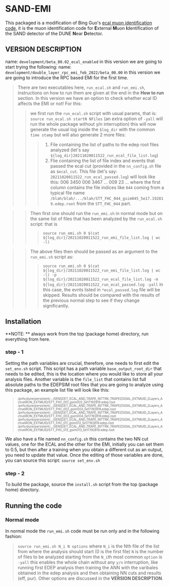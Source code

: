 # SAND-EMI
This packaged is a modification of Bing Guo's [ecal muon identification code](https://github.com/bingguo1/muIdentification), it is the muon identification code for **E**xternal **M**uon **I**dentification of the SAND detector of the DUNE **N**ear **D**etector.

## VERSION DESCRIPTION
name: `development/beta_00.02_ecal_enabled` in this version we are going to start trying the following:
name: `development/double_layer_rpc_emi_feb_2022/beta_00.00` in this version we are going to introduce the RPC based EMI for the first time.
> There are two executables here, `run_ecal.sh` and `run_emi.sh`, instructions on how to run them are given at the end in the **How to run** section.
> In this version we have an option to check whether ecal ID affects the EMI or not! For this:
> > we first run the `run_ecal.sh` script with usual params, that is: 
> > `source run_ecal.sh startN NFiles` (an extra option of `-yall` will run the whole package without y/n interruption)
> > this will now generate the usual log inside the `$log_dir` with the common `time stamp` but will also generate 2 more files: 
> > > 1. File containing the list of paths to the edep root files analyzed (let's say `${log_dir}20211020011522_run_ecal_file_list.log`)
> > > 2. Flie containing the list of file index and events that passed the ecal cut (provided in the `nn_config.sh` file as `$ecal_cut`. This file (let's say: `20211020011522_run_ecal_passed.log`) will look like this:
> > >    006 3450
> > >    006 3467
> > >    ...
> > >    009 23
> > >    ...
> > >    where the first column contains the file indices like `044` coming from a typical file name `/blah/blah/.../blah/STT_FHC_044_gsim045_5e17.192819.edep.root` from the `STT_FHC_044` part.

> > Then first one should run the `run_emi.sh` in normal mode but on the same list of files that has been analyzed by the `run_ecal.sh` script: that is 
> > > `source run_emi.sh 0 $(cat ${log_dir}/20211020011522_run_emi_file_list.log | wc -l)`

> > The above files then should be passed as an argument to the `run_emi.sh` script as:
> > > `source run_emi.sh 0 $(cat ${log_dir}/20211020011522_run_emi_file_list.log | wc -l) -p ${log_dir}/20211020011522_run_ecal_file_list.log -m ${log_dir}/20211020011522_run_ecal_passed.log -yall`
> > > in this case, the evnts listed in `*ecal_passed.log` file will be skipped. Results should be compared with the results of the previous normal step to see if they change significantly.





## Installation
**NOTE: ** always work from the top (package home) directory, run everything from here.
### step - 1
Setting the path variables are crucial, therefore, one needs to first edit the `set_env.sh` script. This script has a path variable `base_output_root_dir` that needs to be edited, this is the location where you would like to store all your analysis files.
Another variable is the `file_list` that contains list full absolute paths to the EDEPSIM root files that you are going to analyze using this package, an example list file will look like this:

> <sub><sup>
> /pnfs/dune/persistent/.../SENSDET_ECAL_AND_TRAPE_INTTRK_TRAPEZOIDAL_EXTMUID_2Layers_ActiveIRON_EXTMUID/STT_FHC_001_gsim002_5e17.192819.edep.root
> /pnfs/dune/persistent/.../SENSDET_ECAL_AND_TRAPE_INTTRK_TRAPEZOIDAL_EXTMUID_2Layers_ActiveIRON_EXTMUID/STT_FHC_002_gsim003_5e17.192819.edep.root
> /pnfs/dune/persistent/.../SENSDET_ECAL_AND_TRAPE_INTTRK_TRAPEZOIDAL_EXTMUID_2Layers_ActiveIRON_EXTMUID/STT_FHC_003_gsim004_5e17.192819.edep.root
> /pnfs/dune/persistent/.../SENSDET_ECAL_AND_TRAPE_INTTRK_TRAPEZOIDAL_EXTMUID_2Layers_ActiveIRON_EXTMUID/STT_FHC_011_gsim012_5e17.192819.edep.root
> /pnfs/dune/persistent/.../SENSDET_ECAL_AND_TRAPE_INTTRK_TRAPEZOIDAL_EXTMUID_2Layers_ActiveIRON_EXTMUID/STT_FHC_012_gsim013_5e17.192819.edep.root
> </sup></sub>

We also have a file named `nn_config.sh` this contains the two NN cut values, one for the ECAL and the other for the EMI, initially you can set them to 0.5, but then after a training when you obtain a different cut as an output, you need to update that value.
Once the editing of those variables are done, you can source this script: 
``
source set_env.sh
``
### step - 2
To build the package, source the `install.sh` script from the top (package home) directory.

## Running the code

### Normal mode
In normal mode the `run_emi.sh` code must be run only and in the following fashion:
> `source run_emi.sh N_i N options`
> where `N_i` is the Nth file of the list from where the analysis should start (0 is the first file)
> `N` is the number of files to be analyzed starting from the `N_i`th
> most common `option` is `-yall` this enables the whole chain without any `y/n` interruption, like running first EDEP analysis then training the ANN with the varibales obtained in the edep analysis and then obtaining NN cuts and results (eff, pur).
> Other options are discussed in the **VERSION DESCRIPTION**.
 




